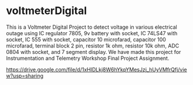 # voltmeterDigital

This is a Voltmeter Digital Project to detect voltage in various electrical outage using IC regulator 7805, 9v battery with socket, IC 74LS47 with socket, IC 555 with socket, capacitor 10 microfarad, capacitor 100 microfarad, terminal block 2 pin, resistor 1k ohm, resistor 10k ohm, ADC 0804 with socket, and 7 segment display. We have made this project for Instrumentation and Telemetry Workshop Final Project Assignment.

https://drive.google.com/file/d/1xHIDLkj8W6hYkpYMesJzj_hUyVMfrQfj/view?usp=sharing
